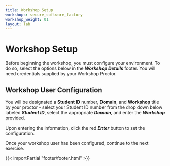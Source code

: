```yaml
---
title: Workshop Setup
workshops: secure_software_factory
workshop_weight: 01
layout: lab
---
```


# Workshop Setup

Before beginning the workshop, you must configure your environment.  To do so, select the options below in the ***Workshop Details*** footer.  You will need credentials supplied by your Workshop Proctor.

## Workshop User Configuration

You will be designated a **Student ID** number, **Domain**, and **Workshop** title by your proctor - select your Student ID number from the drop down below labeled ***Student ID***, select the appropriate ***Domain***, and enter the ***Workshop*** provided.

Upon entering the information, click the red ***Enter*** button to set the configuration.

Once your workshop user has been configured, continue to the next exercise.

{{< importPartial "footer/footer.html" >}}
